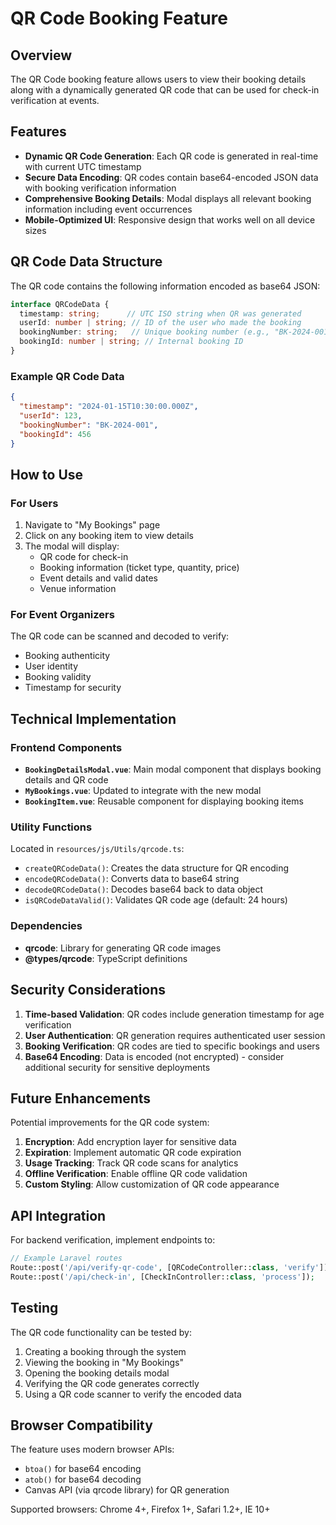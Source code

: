 # QR Code Booking Feature

## Overview

The QR Code booking feature allows users to view their booking details along with a dynamically generated QR code that can be used for check-in verification at events.

## Features

- **Dynamic QR Code Generation**: Each QR code is generated in real-time with current UTC timestamp
- **Secure Data Encoding**: QR codes contain base64-encoded JSON data with booking verification information
- **Comprehensive Booking Details**: Modal displays all relevant booking information including event occurrences
- **Mobile-Optimized UI**: Responsive design that works well on all device sizes

## QR Code Data Structure

The QR code contains the following information encoded as base64 JSON:

```typescript
interface QRCodeData {
  timestamp: string;      // UTC ISO string when QR was generated
  userId: number | string; // ID of the user who made the booking
  bookingNumber: string;   // Unique booking number (e.g., "BK-2024-001")
  bookingId: number | string; // Internal booking ID
}
```

### Example QR Code Data

```json
{
  "timestamp": "2024-01-15T10:30:00.000Z",
  "userId": 123,
  "bookingNumber": "BK-2024-001",
  "bookingId": 456
}
```

## How to Use

### For Users

1. Navigate to "My Bookings" page
2. Click on any booking item to view details
3. The modal will display:
   - QR code for check-in
   - Booking information (ticket type, quantity, price)
   - Event details and valid dates
   - Venue information

### For Event Organizers

The QR code can be scanned and decoded to verify:
- Booking authenticity
- User identity
- Booking validity
- Timestamp for security

## Technical Implementation

### Frontend Components

- **`BookingDetailsModal.vue`**: Main modal component that displays booking details and QR code
- **`MyBookings.vue`**: Updated to integrate with the new modal
- **`BookingItem.vue`**: Reusable component for displaying booking items

### Utility Functions

Located in `resources/js/Utils/qrcode.ts`:

- `createQRCodeData()`: Creates the data structure for QR encoding
- `encodeQRCodeData()`: Converts data to base64 string
- `decodeQRCodeData()`: Decodes base64 back to data object
- `isQRCodeDataValid()`: Validates QR code age (default: 24 hours)

### Dependencies

- **qrcode**: Library for generating QR code images
- **@types/qrcode**: TypeScript definitions

## Security Considerations

1. **Time-based Validation**: QR codes include generation timestamp for age verification
2. **User Authentication**: QR generation requires authenticated user session
3. **Booking Verification**: QR codes are tied to specific bookings and users
4. **Base64 Encoding**: Data is encoded (not encrypted) - consider additional security for sensitive deployments

## Future Enhancements

Potential improvements for the QR code system:

1. **Encryption**: Add encryption layer for sensitive data
2. **Expiration**: Implement automatic QR code expiration
3. **Usage Tracking**: Track QR code scans for analytics
4. **Offline Verification**: Enable offline QR code validation
5. **Custom Styling**: Allow customization of QR code appearance

## API Integration

For backend verification, implement endpoints to:

```php
// Example Laravel routes
Route::post('/api/verify-qr-code', [QRCodeController::class, 'verify']);
Route::post('/api/check-in', [CheckInController::class, 'process']);
```

## Testing

The QR code functionality can be tested by:

1. Creating a booking through the system
2. Viewing the booking in "My Bookings"
3. Opening the booking details modal
4. Verifying the QR code generates correctly
5. Using a QR code scanner to verify the encoded data

## Browser Compatibility

The feature uses modern browser APIs:
- `btoa()` for base64 encoding
- `atob()` for base64 decoding
- Canvas API (via qrcode library) for QR generation

Supported browsers: Chrome 4+, Firefox 1+, Safari 1.2+, IE 10+ 
